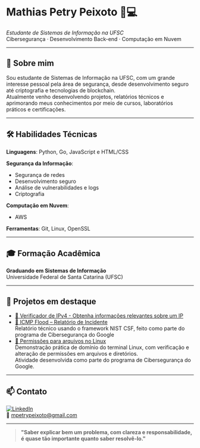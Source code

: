 # Mathias Petry Peixoto 🔐💻  
*Estudante de Sistemas de Informação na UFSC*  
Cibersegurança · Desenvolvimento Back-end · Computação em Nuvem

---

## 🧠 Sobre mim  
Sou estudante de Sistemas de Informação na UFSC, com um grande interesse pessoal pela área de segurança, desde desenvolvimento seguro até criptografia e tecnologias de blockchain.    
Atualmente venho desenvolvendo projetos, relatórios técnicos e aprimorando meus conhecimentos por meio de cursos, laboratórios práticos e certificações.

---

## 🛠️ Habilidades Técnicas  
**Linguagens**: Python, Go, JavaScript e HTML/CSS  

**Segurança da Informação**: 
- Segurança de redes  
- Desenvolvimento seguro  
- Análise de vulnerabilidades e logs  
- Criptografia

**Computação em Nuvem**:
- AWS
  
**Ferramentas**: Git, Linux, OpenSSL

---

## 🎓 Formação Acadêmica  
**Graduando em Sistemas de Informação**  
Universidade Federal de Santa Catarina (UFSC)

---

## 📂 Projetos em destaque 
- [🛜 Verificador de IPv4 - Obtenha informações relevantes sobre um IP](https://github.com/MathiasPetry/Verificador_de_IPv4)
- [🔎 ICMP Flood – Relatório de Incidente](https://github.com/MathiasPetry/relatorio-de-incidente-ddos-attack)  
  Relatório técnico usando o framework NIST CSF, feito como parte do programa de Cibersegurança do Google
- [🔐 Permissões para arquivos no Linux](https://github.com/MathiasPetry/PermissoesArquivosLinux)  
  Demonstração prática de domínio do terminal Linux, com verificação e alteração de permissões em arquivos e diretórios.  
  Atividade desenvolvida como parte do programa de Cibersegurança do Google.
  


---

## 📫 Contato  
[![LinkedIn](https://img.shields.io/badge/LinkedIn-MathiasPetry-blue?logo=linkedin)](https://www.linkedin.com/in/mathiaspetry)  
📧 mpetrypeixoto@gmail.com

---

> **"Saber explicar bem um problema, com clareza e responsabilidade, é quase tão importante quanto saber resolvê-lo."**
